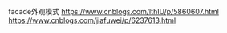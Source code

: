 

facade外观模式
https://www.cnblogs.com/lthIU/p/5860607.html
https://www.cnblogs.com/jiafuwei/p/6237613.html